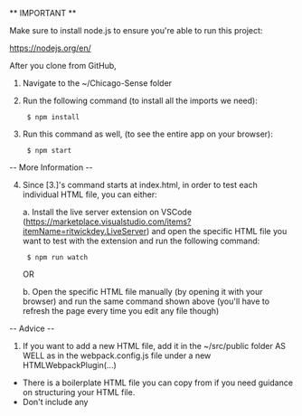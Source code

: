 ** IMPORTANT **

Make sure to install node.js to ensure you're able to run this project:

  https://nodejs.org/en/
  
After you clone from GitHub,

1. Navigate to the ~/Chicago-Sense folder

2. Run the following command (to install all the imports we need):

        $ npm install 

3. Run this command as well, (to see the entire app on your browser):

        $ npm start
  
-- More Information --

4. Since [3.]'s command starts at index.html, in order to test each individual HTML file, you can either:

    a. Install the live server extension on VSCode (https://marketplace.visualstudio.com/items?itemName=ritwickdey.LiveServer) and open the specific HTML file you want to test with the extension and run the following command:
  
        $ npm run watch
    
    OR

    b. Open the specific HTML file manually (by opening it with your browser) and run the same command shown above (you'll have to refresh the page every time you edit any file though)

-- Advice --

1. If you want to add a new HTML file, add it in the ~/src/public folder AS WELL as in the webpack.config.js file under a new HTMLWebpackPlugin(...)
  - There is a boilerplate HTML file you can copy from if you need guidance on structuring your HTML file.
  - Don't include any <script> tags in the HTML files in the ~/public folder, since webpack will do that for us.
  - If you're confused by any of this, please consult me [Will].

2. If you want to add a new JS file, add it in the ~/src folder.
  - Make sure to import all the stuff you'll need. 
  - Look at the boilerplate.js file for a good template.

3. If you want to add a new CSS file, add it in the ~/src/css folder.
  - Don't forget to import it into the appropriate JS file.
  - You can also make a scss file under the ~/src/scss folder if you know any SASS (don't forget to import this as well).
